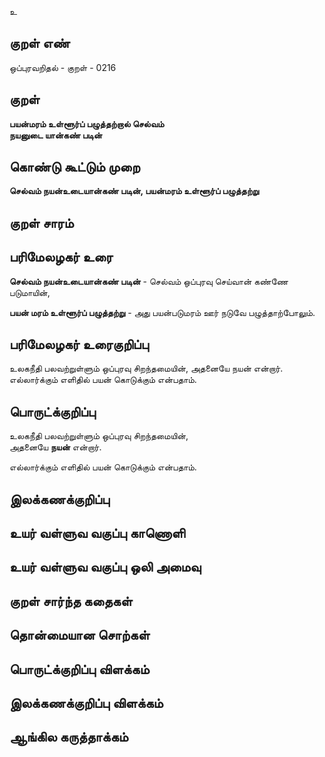 உ

## குறள் எண் 

ஒப்புரவறிதல் - குறள் - 0216  

## குறள் 

**பயன்மரம் உள்ளூர்ப் பழுத்தற்றால் செல்வம்  
நயனுடை யான்கண் படின்**

## கொண்டு கூட்டும் முறை

**செல்வம் நயன்உடையான்கண் படின், பயன்மரம் உள்ளூர்ப் பழுத்தற்று** 

## குறள் சாரம் 


## பரிமேலழகர் உரை

**செல்வம் நயன்உடையான்கண் படின்** - செல்வம் ஒப்புரவு செய்வான் கண்ணே படுமாயின்,  

**பயன் மரம் உள்ளூர்ப் பழுத்தற்று** - அது பயன்படுமரம் ஊர் நடுவே பழுத்தாற்போலும். 

## பரிமேலழகர் உரைகுறிப்பு   

உலகநீதி பலவற்றுள்ளும் ஒப்புரவு சிறந்தமையின், அதனையே நயன் என்றார்.  
எல்லார்க்கும் எளிதில் பயன் கொடுக்கும் என்பதாம்.  

## பொருட்க்குறிப்பு 

உலகநீதி பலவற்றுள்ளும் ஒப்புரவு சிறந்தமையின்,  
அதனையே **நயன்** என்றார்.  

எல்லார்க்கும் எளிதில் பயன் கொடுக்கும் என்பதாம்.  

## இலக்கணக்குறிப்பு  


## உயர் வள்ளுவ வகுப்பு காணொளி


## உயர் வள்ளுவ வகுப்பு ஒலி அமைவு 

 
## குறள் சார்ந்த கதைகள் 


## தொன்மையான சொற்கள்


## பொருட்க்குறிப்பு விளக்கம்


## இலக்கணக்குறிப்பு விளக்கம்


## ஆங்கில கருத்தாக்கம் 


